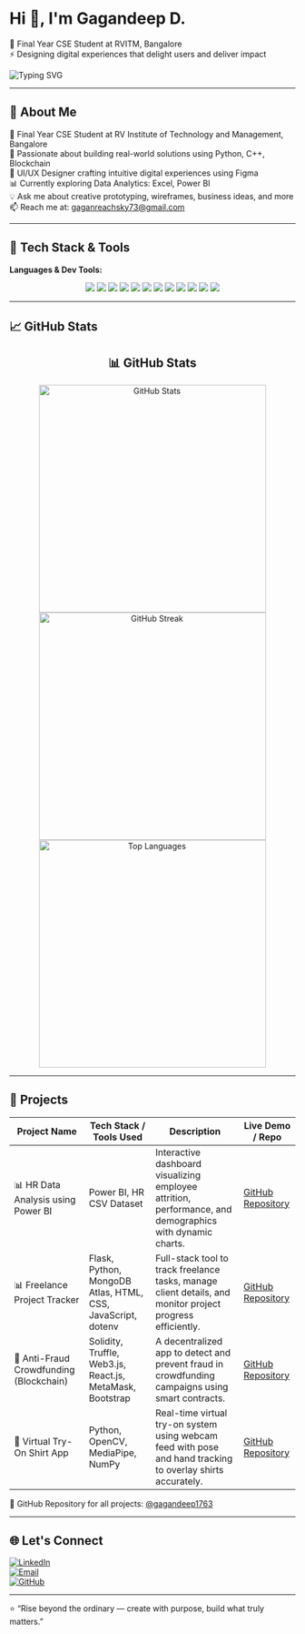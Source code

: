 # Hi 👋, I'm Gagandeep D.
🚀 Final Year CSE Student at RVITM, Bangalore  
⚡ Designing digital experiences that delight users and deliver impact

![Typing SVG](https://readme-typing-svg.demolab.com?font=Fira+Code&weight=500&pause=1000&color=10B981&width=700&lines=UI%2FUX+Designer+%7C+Final+Year+CSE+Student;Building+projects+in+Python%2C+C%2B%2B%2C+Blockchain;Creating+Designs+in+Figma)

---

## 🧠 About Me
🚀 Final Year CSE Student at RV Institute of Technology and Management, Bangalore  
🎯 Passionate about building real-world solutions using Python, C++, Blockchain  
🎨 UI/UX Designer crafting intuitive digital experiences using Figma  
📊 Currently exploring Data Analytics: Excel, Power BI  
💡 Ask me about creative prototyping, wireframes, business ideas, and more  
📫 Reach me at: gaganreachsky73@gmail.com

---

## 🔧 Tech Stack & Tools

**Languages & Dev Tools:**  
<p align="center">
  <img src="https://img.shields.io/badge/Python-3776AB?style=for-the-badge&logo=python&logoColor=white" />
  <img src="https://img.shields.io/badge/C%2B%2B-00599C?style=for-the-badge&logo=c%2B%2B&logoColor=white" />
  <img src="https://img.shields.io/badge/JavaScript-F7DF1E?style=for-the-badge&logo=javascript&logoColor=black" />
  <img src="https://img.shields.io/badge/HTML5-E34F26?style=for-the-badge&logo=html5&logoColor=white" />
  <img src="https://img.shields.io/badge/CSS3-1572B6?style=for-the-badge&logo=css3&logoColor=white" />
  <img src="https://img.shields.io/badge/React-20232A?style=for-the-badge&logo=react&logoColor=61DAFB" />
  <img src="https://img.shields.io/badge/MongoDB-4EA94B?style=for-the-badge&logo=mongodb&logoColor=white" />
  <img src="https://img.shields.io/badge/Power%20BI-F2C811?style=for-the-badge&logo=powerbi&logoColor=black" />
  <img src="https://img.shields.io/badge/Figma-F24E1E?style=for-the-badge&logo=figma&logoColor=white" />
  <img src="https://img.shields.io/badge/Truffle-3E2F2F?style=for-the-badge&logo=truffle&logoColor=white" />
  <img src="https://img.shields.io/badge/Solidity-363636?style=for-the-badge&logo=solidity&logoColor=white" />
  <img src="https://img.shields.io/badge/Web3.js-F16822?style=for-the-badge&logo=web3dotjs&logoColor=white" />
</p>


---
## 📈 GitHub Stats

<div align="center">

## 📊 GitHub Stats

<img src="https://github-readme-stats.vercel.app/api?username=gagandeep1763&show_icons=true&theme=tokyonight" alt="GitHub Stats" width="400"/>
<img src="https://github-readme-streak-stats.herokuapp.com/?user=gagandeep1763&theme=tokyonight" alt="GitHub Streak" width="400"/>
<br/>
<img src="https://github-readme-stats.vercel.app/api/top-langs/?username=gagandeep1763&layout=compact&theme=tokyonight" alt="Top Languages" width="400"/>

</div>

---

## 🚀 Projects

| Project Name                           | Tech Stack / Tools Used                                           | Description                                                                                                      | Live Demo / Repo                                                                                     |
|---------------------------------------|------------------------------------------------------------------|------------------------------------------------------------------------------------------------------------------|--------------------------------------------------------------------------------------------------------|
| 📊 HR Data Analysis using Power BI     | Power BI, HR CSV Dataset                                         | Interactive dashboard visualizing employee attrition, performance, and demographics with dynamic charts.       | [GitHub Repository](https://github.com/gagandeep1763/HR-Data-Analysis-using-PowerBI)                  |
| 📊 Freelance Project Tracker           | Flask, Python, MongoDB Atlas, HTML, CSS, JavaScript, dotenv      | Full-stack tool to track freelance tasks, manage client details, and monitor project progress efficiently.      | [GitHub Repository](https://github.com/gagandeep1763/Freelance-Project-Tracker)                       |
| 🔐 Anti-Fraud Crowdfunding (Blockchain)| Solidity, Truffle, Web3.js, React.js, MetaMask, Bootstrap        | A decentralized app to detect and prevent fraud in crowdfunding campaigns using smart contracts.               | [GitHub Repository](https://github.com/gagandeep1763/Antifraud-and-Secure-funding-using-blockchain)  |
| 👕 Virtual Try-On Shirt App            | Python, OpenCV, MediaPipe, NumPy                                 | Real-time virtual try-on system using webcam feed with pose and hand tracking to overlay shirts accurately.     | [GitHub Repository](https://github.com/gagandeep1763/Virtual-Try-on-Shirts)                           |


🔗 GitHub Repository for all projects: [@gagandeep1763](https://github.com/gagandeep1763?tab=repositories)

---

## 🌐 Let's Connect

[![LinkedIn](https://img.shields.io/badge/LinkedIn-blue?style=for-the-badge&logo=linkedin&logoColor=white)](https://www.linkedin.com/in/gagandeep-d/)  
[![Email](https://img.shields.io/badge/Email-gaganreachsky73%40gmail.com-EA4335?style=for-the-badge&logo=gmail&logoColor=white)](mailto:gaganreachsky73@gmail.com)  
[![GitHub](https://img.shields.io/badge/GitHub-100000?style=for-the-badge&logo=github&logoColor=white)](https://github.com/gagandeep1763)

---

⭐ “Rise beyond the ordinary — create with purpose, build what truly matters.”
